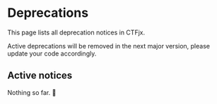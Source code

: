# Deprecations

This page lists all deprecation notices in CTFjx.

Active deprecations will be removed in the next major version,
please update your code accordingly.

## Active notices

Nothing so far. :partying_face:
